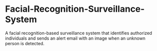 # Facial-Recognition-Surveillance-System
A facial recognition-based surveillance system that identifies authorized individuals and sends an alert email with an image when an unknown person is detected.
